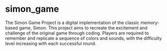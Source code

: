 # simon_game
The Simon Game Project is a digital implementation of the classic memory-based game, Simon. This project aims to recreate the excitement and challenge of the original game through coding. Players are required to remember and replicate a sequence of colors and sounds, with the difficulty level increasing with each successful round.
